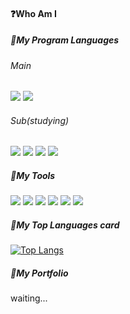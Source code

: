 #### ❓Who Am I

##### 📕My Program Languages
###### Main
<img src="https://img.shields.io/badge/Python-3670A0?style=flat-square&logo=python&logoColor=ffdd54"> <img src="https://img.shields.io/badge/R-276DC3?style=flat-square&logo=r&logoColor=white">
###### Sub(studying)
<img src="https://img.shields.io/badge/C-A8B9CC?style=flat-square&logo=c&logoColor=white"> <img src="https://img.shields.io/badge/SAS-0766d1?style=flat-square&logo=sas&logoColor=white"> <img src="https://img.shields.io/badge/QGIS-589632?style=flat-square&logo=qgis&logoColor=white"> <img src="https://img.shields.io/badge/Rapidminer-f06022?style=flat-square&logo=rapidminer&logoColor=white">


##### 📙My Tools
<img src="https://img.shields.io/badge/VisualStudioCode-007ACC?style=flat-square&logo=visualstudiocode&logoColor=white"> <img src="https://img.shields.io/badge/RStudio-75AADB?style=flat-square&logo=rstudio&logoColor=white"> <img src="https://img.shields.io/badge/GitHub-181717?style=flat-square&logo=github&logoColor=white"> <img src="https://img.shields.io/badge/PowerPoint-B7472A?style=flat-square&logo=microsoftpowerpoint&logoColor=white"> <img src="https://img.shields.io/badge/Excel-217346?style=flat-square&logo=microsoftexcel&logoColor=white"> <img src="https://img.shields.io/badge/Word-2B579A?style=flat-square&logo=microsoftword&logoColor=white"> 

##### 📒My Top Languages card
[![Top Langs](https://github-readme-stats.vercel.app/api/top-langs/?username=nyeeloyn)](https://github.com/nyeeloyn/github-readme-stats)

##### 📗My Portfolio
waiting...
